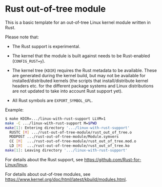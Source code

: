 # Rust out-of-tree module

This is a basic template for an out-of-tree Linux kernel module written in Rust.

Please note that:

  - The Rust support is experimental.

  - The kernel that the module is built against needs to be Rust-enabled (`CONFIG_RUST=y`).

  - The kernel tree (`KDIR`) requires the Rust metadata to be available. These are generated during the kernel build, but may not be available for installed/distributed kernels (the scripts that install/distribute kernel headers etc. for the different package systems and Linux distributions are not updated to take into account Rust support yet).

  - All Rust symbols are `EXPORT_SYMBOL_GPL`.

Example:

```sh
$ make KDIR=.../linux-with-rust-support LLVM=1
make -C .../linux-with-rust-support M=$PWD
make[1]: Entering directory '.../linux-with-rust-support'
  RUSTC [M] .../rust-out-of-tree-module/rust_out_of_tree.o
  MODPOST .../rust-out-of-tree-module/Module.symvers
  CC [M]  .../rust-out-of-tree-module/rust_out_of_tree.mod.o
  LD [M]  .../rust-out-of-tree-module/rust_out_of_tree.ko
make[1]: Leaving directory '.../linux-with-rust-support'
```

For details about the Rust support, see https://github.com/Rust-for-Linux/linux.

For details about out-of-tree modules, see https://www.kernel.org/doc/html/latest/kbuild/modules.html.
